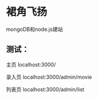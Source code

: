 # 裙角飞扬
mongoDB和node.js建站
## 测试：
主页 localhost:3000/

录入页 localhost:3000/admin/movie

列表页 localhost:3000/admin/list




